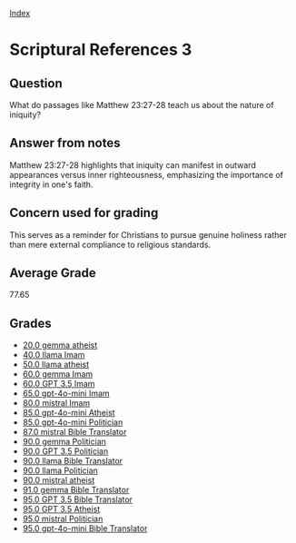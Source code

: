 
[Index](../index.md)
# Scriptural References 3
## Question
What do passages like Matthew 23:27-28 teach us about the nature of iniquity?

## Answer from notes
Matthew 23:27-28 highlights that iniquity can manifest in outward appearances versus inner righteousness, emphasizing the importance of integrity in one's faith.

## Concern used for grading
This serves as a reminder for Christians to pursue genuine holiness rather than mere external compliance to religious standards.

## Average Grade
77.65

## Grades
 * [20.0 gemma atheist](../answers/gemma_atheist/Scriptural_References_3.md)
 * [40.0 llama Imam](../answers/llama_Imam/Scriptural_References_3.md)
 * [50.0 llama atheist](../answers/llama_atheist/Scriptural_References_3.md)
 * [60.0 gemma Imam](../answers/gemma_Imam/Scriptural_References_3.md)
 * [60.0 GPT 3.5 Imam](../answers/GPT_3.5_Imam/Scriptural_References_3.md)
 * [65.0 gpt-4o-mini Imam](../answers/gpt-4o-mini_Imam/Scriptural_References_3.md)
 * [80.0 mistral Imam](../answers/mistral_Imam/Scriptural_References_3.md)
 * [85.0 gpt-4o-mini Atheist](../answers/gpt-4o-mini_Atheist/Scriptural_References_3.md)
 * [85.0 gpt-4o-mini Politician](../answers/gpt-4o-mini_Politician/Scriptural_References_3.md)
 * [87.0 mistral Bible Translator](../answers/mistral_Bible_Translator/Scriptural_References_3.md)
 * [90.0 gemma Politician](../answers/gemma_Politician/Scriptural_References_3.md)
 * [90.0 GPT 3.5 Politician](../answers/GPT_3.5_Politician/Scriptural_References_3.md)
 * [90.0 llama Bible Translator](../answers/llama_Bible_Translator/Scriptural_References_3.md)
 * [90.0 llama Politician](../answers/llama_Politician/Scriptural_References_3.md)
 * [90.0 mistral atheist](../answers/mistral_atheist/Scriptural_References_3.md)
 * [91.0 gemma Bible Translator](../answers/gemma_Bible_Translator/Scriptural_References_3.md)
 * [95.0 GPT 3.5 Bible Translator](../answers/GPT_3.5_Bible_Translator/Scriptural_References_3.md)
 * [95.0 GPT 3.5 Atheist](../answers/GPT_3.5_Atheist/Scriptural_References_3.md)
 * [95.0 mistral Politician](../answers/mistral_Politician/Scriptural_References_3.md)
 * [95.0 gpt-4o-mini Bible Translator](../answers/gpt-4o-mini_Bible_Translator/Scriptural_References_3.md)
